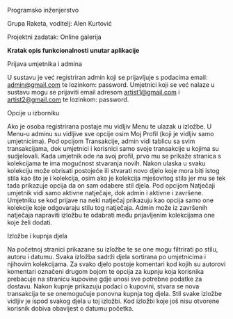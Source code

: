 Programsko inženjerstvo

Grupa Raketa, voditelj: Alen Kurtović

Projektni zadatak: Online galerija

**Kratak opis funkcionalnosti unutar aplikacije**

Prijava umjetnika i admina

U sustavu je već registriran admin koji se prijavljuje s podacima email: admin@gmail.com te lozinkom: password. Umjetnici koji se već nalaze u sustavu mogu se prijaviti email adresom artist1@gmail.com i artist2@gmail.com te lozinkom: password. 

Opcije u izborniku

Ako je osoba registrirana postaje mu vidljiv Menu te ulazak u izložbe. U Menu-u adminu su vidljive sve opcije osim Moj Profil (koji je vidljiv samo umjetnicima). Pod opcijom Transakcije, admin vidi tablicu sa svim transakcijama, dok umjetnici i korisnici samo svoje transakcije u kojima su sudjelovali. Kada umjetnik ode na svoj profil, prvo mu se prikaže stranica s kolekcijama te ima mogućnost stvaranja novih. Nakon ulaska u svaku kolekciju može obrisati postojeće ili stvarati novo djelo koje mora biti istog stila kao što je i kolekcija, osim ako je kolekcija mješovitog stila jer mu se tek tada prikazuje opcija da on sam odabere stil djela. Pod opcijom Natječaji umjetnik vidi samo aktivne natječaje, dok admin i aktivne i završene. Umjetniku se kod prijave na neki natječaj prikazuju kao opcija samo one kolekcije koje odgovaraju stilu tog natječaja. Admin može iz završenih natječaja napraviti izložbu te odabrati među prijavljenim kolekcijama one koje želi dodati. 

Izložbe i kupnja djela

Na početnoj stranici prikazane su izložbe te se one mogu filtrirati po stilu, autoru i datumu. Svaka izložba sadrži djela sortirana po umjetnicima i njihovim kolekcijama. Za svako djelo postoje komentari kod kojih su autorovi komentari označeni drugom bojom te opcija za kupnju koja korisnika prebacuje na stranicu kupovine gdje unosi sve potrebne podatke za dostavu. Nakon kupnje prikazuju podaci o kupovini, stvara se nova transakcija te se onemogućuje ponovna kupnja tog djela. Stil svake izložbe vidljiv je ispod svakog djela u toj izložbi. Kod izložbi koje još nisu otvorene korisnik dobiva obavijest o datumu početka.
